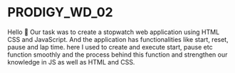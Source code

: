 # PRODIGY_WD_02
Hello 👋
Our task was to create a stopwatch web application using HTML CSS and JavaScript. And the application has functionalities like start, reset, pause and lap time.
here I used to create and execute start, pause etc function smoothly and the process behind this function and strengthen our knowledge in JS as well as HTML and CSS.
